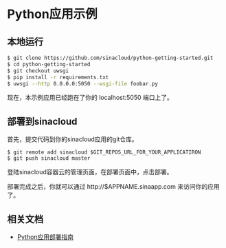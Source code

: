 # Python应用示例

## 本地运行

```sh
$ git clone https://github.com/sinacloud/python-getting-started.git
$ cd python-getting-started
$ git checkout uwsgi
$ pip install -r requirements.txt
$ uwsgi --http 0.0.0.0:5050 --wsgi-file foobar.py
```

现在，本示例应用已经跑在了你的 localhost:5050 端口上了。

## 部署到sinacloud

首先，提交代码到你的sinacloud应用的git仓库。

```
$ git remote add sinacloud $GIT_REPOS_URL_FOR_YOUR_APPLICATIRON
$ git push sinacloud master
```

登陆sinacloud容器云的管理页面，在部署页面中，点击部署。

部署完成之后，你就可以通过 http://$APPNAME.sinaapp.com 来访问你的应用了。

## 相关文档

- [Python应用部署指南](http://www.sinacloud.com/doc/sae/docker/python-getting-started.html)


